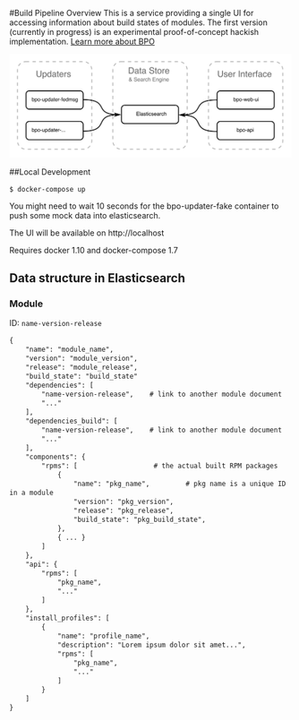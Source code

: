 #Build Pipeline Overview
This is a service providing a single UI for accessing information about build states of modules. The first version (currently in progress) is an experimental proof-of-concept hackish implementation. [Learn more about BPO](https://fedoraproject.org/wiki/Modularity/BPO)

![architecture](/doc/bpo-architecture.png)

##Local Development
```
$ docker-compose up
```

You might need to wait 10 seconds for the bpo-updater-fake container to push some mock data into elasticsearch.

The UI will be available on http://localhost

Requires docker 1.10 and docker-compose 1.7

## Data structure in Elasticsearch

### Module

ID: `name-version-release`

```
{
    "name": "module_name",
    "version": "module_version",
    "release": "module_release",
    "build_state": "build_state"
    "dependencies": [
        "name-version-release",    # link to another module document
        "..."
    ],
    "dependencies_build": [
        "name-version-release",    # link to another module document
        "..."
    ],
    "components": {
        "rpms": [                   # the actual built RPM packages
            {
                "name": "pkg_name",         # pkg name is a unique ID in a module
                "version": "pkg_version",
                "release": "pkg_release",
                "build_state": "pkg_build_state",
            },
            { ... }
        ]
    },
    "api": {
        "rpms": [
            "pkg_name",
            "..."
        ]
    },
    "install_profiles": [
        {
            "name": "profile_name",
            "description": "Lorem ipsum dolor sit amet...",
            "rpms": [
                "pkg_name",
                "..."
            ]
        }
    ]
}
```

